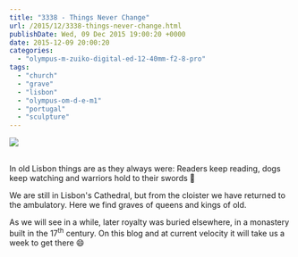 ```yaml
---
title: "3338 - Things Never Change"
url: /2015/12/3338-things-never-change.html
publishDate: Wed, 09 Dec 2015 19:00:20 +0000
date: 2015-12-09 20:00:20
categories: 
  - "olympus-m-zuiko-digital-ed-12-40mm-f2-8-pro"
tags: 
  - "church"
  - "grave"
  - "lisbon"
  - "olympus-om-d-e-m1"
  - "portugal"
  - "sculpture"
---
```

<div class="container">
<div class="center"><a target="_blank" href="https://d25zfm9zpd7gm5.cloudfront.net/1200x1200/2015/20150903_113159_lr.jpg"><img class="webfeedsFeaturedVisual" src="https://d25zfm9zpd7gm5.cloudfront.net/0600x0600/2015/20150903_113159_lr.jpg" /></a></div>
</div>
<br />

In old Lisbon things are as they always were: Readers keep reading, dogs keep watching and warriors hold to their swords 🙂

<a target="_blank" href="https://d25zfm9zpd7gm5.cloudfront.net/1200x1200/2015/20150903_113235_lr.jpg"><img style="margin: 0pt 0px 0pt 10px; float: right;" src="https://d25zfm9zpd7gm5.cloudfront.net/0150x0150/2015/20150903_113235_lr.jpg" alt="" border="0" /></a> We are still in Lisbon's Cathedral, but from the cloister we have returned to the ambulatory. Here we find graves of queens and kings of old.

<a target="_blank" href="https://d25zfm9zpd7gm5.cloudfront.net/1200x1200/2015/20150903_113302_lr.jpg"><img style="margin: 0pt 10px 0pt 0px; float: left;" src="https://d25zfm9zpd7gm5.cloudfront.net/0150x0150/2015/20150903_113302_lr.jpg" alt="" border="0" /></a> As we will see in a while, later royalty was buried elsewhere, in a monastery built in the 17<sup>th</sup> century. On this blog and at current velocity it will take us a week to get there 😄
